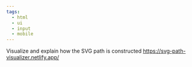 ```yaml
---
tags:
  - html
  - ui
  - input
  - mobile
---
```

Visualize and explain how the SVG path is constructed
https://svg-path-visualizer.netlify.app/

